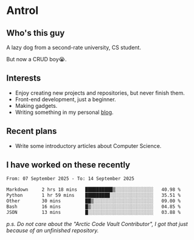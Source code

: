 # Antrol

## Who's this guy

A lazy dog from a second-rate university, CS student.

But now a CRUD boy😭.

## Interests

* Enjoy creating new projects and repositories, but never finish them.
* Front-end development, just a beginner.
* Making gadgets.
* Writing something in my personal [blog](https://blog.antrol.xyz/).

## Recent plans

* Write some introductory articles about Computer Science.

<!--
* Try to develop a website for [Anime4KCPP](https://github.com/TianZerL/Anime4KCPP).
* Develop a Markdown renderer which user can customize its css, of course it is GUI-based.~~(If I could finish  it before getting bored)~~
* Work with my [teammates](https://github.com/SWJTU-Lazy-Dogs).
* Find something interests me, as a hobby after finishing my ~~boring~~ homework.
-->

## I have worked on these recently

<!--START_SECTION:waka-->

```txt
From: 07 September 2025 - To: 14 September 2025

Markdown     2 hrs 18 mins   ██████████▒░░░░░░░░░░░░░░   40.98 %
Python       1 hr 59 mins    █████████░░░░░░░░░░░░░░░░   35.51 %
Other        30 mins         ██▒░░░░░░░░░░░░░░░░░░░░░░   09.00 %
Bash         16 mins         █▒░░░░░░░░░░░░░░░░░░░░░░░   04.85 %
JSON         13 mins         █░░░░░░░░░░░░░░░░░░░░░░░░   03.88 %
```

<!--END_SECTION:waka-->

*p.s.  Do not care about the "Arctic Code Vault Contributor", I got that just because of an unfinished repository.*

<!--
**qzmlgfj/qzmlgfj** is a ✨ _special_ ✨ repository because its `README.md` (this file) appears on your GitHub profile.

Here are some ideas to get you started:

- 🔭 I’m currently working on ...
- 🌱 I’m currently learning ...
- 👯 I’m looking to collaborate on ...
- 🤔 I’m looking for help with ...
- 💬 Ask me about ...
- 📫 How to reach me: ...
- 😄 Pronouns: ...
- ⚡ Fun fact: ...
-->
